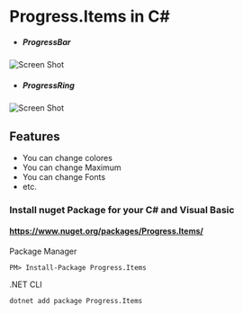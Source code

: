 # Progress.Items in C#

- ##### ProgressBar
![Screen Shot](http://uupload.ir/files/eqo0_capture.jpg)
- ##### ProgressRing
![Screen Shot](http://uupload.ir/files/n5w6_capture.jpg)

## Features
- You can change colores
- You can change Maximum
- You can change Fonts
- etc.

### Install nuget Package for your C# and Visual Basic
#### https://www.nuget.org/packages/Progress.Items/
Package Manager
```
PM> Install-Package Progress.Items
```
.NET CLI
```
dotnet add package Progress.Items
```


